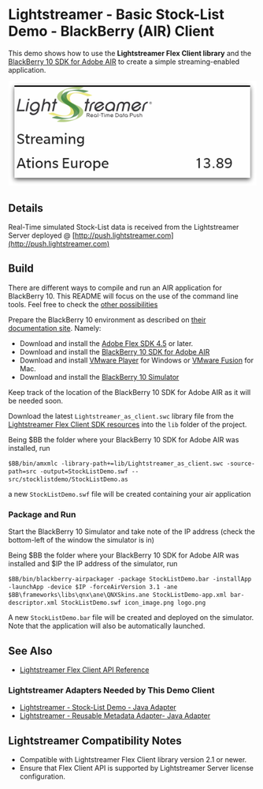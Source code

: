 # Lightstreamer - Basic Stock-List Demo - BlackBerry (AIR) Client

<!-- START DESCRIPTION lightstreamer-example-stocklist-client-blackberry10-air -->

This demo shows how to use the <b>Lightstreamer Flex Client library</b> and the [BlackBerry 10 SDK for Adobe AIR](http://developer.blackberry.com/air/) to create a simple streaming-enabled application.

![screenshot](screenshot.png)

## Details

Real-Time simulated Stock-List data is received from the Lightstreamer Server deployed @ [http://push.lightstreamer.com](http://push.lightstreamer.com)
<!-- END DESCRIPTION lightstreamer-example-stocklist-client-blackberry10-air -->

## Build

There are different ways to compile and run an AIR application for BlackBerry 10. This README will focus on the use of the command line tools. Feel free to check the [other possibilities](http://developer.blackberry.com/air/)

Prepare the BlackBerry 10 environment as described on [their documentation site](http://developer.blackberry.com/air/documentation/bb10/install_the_ph_platform_blackber_2006017.html).
Namely:
*   Download and install the [Adobe Flex SDK 4.5](http://opensource.adobe.com/wiki/display/flexsdk/Downloads) or later.
*   Download and install the [BlackBerry 10 SDK for Adobe AIR](https://developer.blackberry.com/air/download/)
*   Download and install [VMware Player](http://www.vmware.com/products/player/) for Windows or [VMware Fusion](http://www.vmware.com/products/fusion/overview.html) for Mac.
*   Download and install the [BlackBerry 10 Simulator](https://developer.blackberry.com/devzone/develop/simulator/simulator_installing.html)

Keep track of the location of the BlackBerry 10 SDK for Adobe AIR as it will be needed soon.

Download the latest `Lightstreamer_as_client.swc` library file from the [Lightstreamer Flex Client SDK resources](https://lightstreamer.com/res/ls-flex-client/latest/usage.html) into the `lib` folder of the project.

Being $BB the folder where your BlackBerry 10 SDK for Adobe AIR was installed, run

```
$BB/bin/amxmlc -library-path+=lib/Lightstreamer_as_client.swc -source-path=src -output=StockListDemo.swf -- src/stocklistdemo/StockListDemo.as
```

a new `StockListDemo.swf` file will be created containing your air application 

### Package and Run

Start the BlackBerry 10 Simulator and take note of the IP address (check the bottom-left of the window the simulator is in)

Being $BB the folder where your BlackBerry 10 SDK for Adobe AIR was installed and $IP the IP address of the simulator, run

```
$BB/bin/blackberry-airpackager -package StockListDemo.bar -installApp -launchApp -device $IP -forceAirVersion 3.1 -ane $BB\frameworks\libs\qnx\ane\QNXSkins.ane StockListDemo-app.xml bar-descriptor.xml StockListDemo.swf icon_image.png logo.png
```

A new `StockListDemo.bar` file will be created and deployed on the simulator. Note that the application will also be automatically launched.

## See Also

*   [Lightstreamer Flex Client API Reference](https://lightstreamer.com/api/ls-flex-client/latest/index.html)

### Lightstreamer Adapters Needed by This Demo Client
<!-- START RELATED_ENTRIES -->

*   [Lightstreamer - Stock-List Demo - Java Adapter](https://github.com/Lightstreamer/Lightstreamer-example-Stocklist-adapter-java)
*   [Lightstreamer - Reusable Metadata Adapter- Java Adapter](https://github.com/Lightstreamer/Lightstreamer-example-ReusableMetadata-adapter-java)

<!-- END RELATED_ENTRIES -->
## Lightstreamer Compatibility Notes

*   Compatible with Lightstreamer Flex Client library version 2.1 or newer.
*   Ensure that Flex Client API is supported by Lightstreamer Server license configuration.
